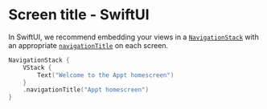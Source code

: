 # Screen title - SwiftUI

In SwiftUI, we recommend embedding your views in a [`NavigationStack`](https://developer.apple.com/documentation/swiftui/navigationstack) with an appropriate [`navigationTitle`](https://developer.apple.com/documentation/swiftui/view/navigationtitle(_:)-43srq) on each screen.

```swift
NavigationStack {
    VStack {
        Text("Welcome to the Appt homescreen")
    }
    .navigationTitle("Appt homescreen")
}
```
